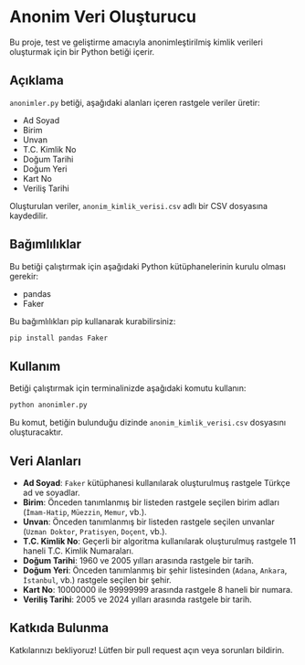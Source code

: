 # Anonim Veri Oluşturucu

Bu proje, test ve geliştirme amacıyla anonimleştirilmiş kimlik verileri oluşturmak için bir Python betiği içerir.

## Açıklama

`anonimler.py` betiği, aşağıdaki alanları içeren rastgele veriler üretir:

*   Ad Soyad
*   Birim
*   Unvan
*   T.C. Kimlik No
*   Doğum Tarihi
*   Doğum Yeri
*   Kart No
*   Veriliş Tarihi

Oluşturulan veriler, `anonim_kimlik_verisi.csv` adlı bir CSV dosyasına kaydedilir.

## Bağımlılıklar

Bu betiği çalıştırmak için aşağıdaki Python kütüphanelerinin kurulu olması gerekir:

*   pandas
*   Faker

Bu bağımlılıkları pip kullanarak kurabilirsiniz:

```bash
pip install pandas Faker
```

## Kullanım

Betiği çalıştırmak için terminalinizde aşağıdaki komutu kullanın:

```bash
python anonimler.py
```

Bu komut, betiğin bulunduğu dizinde `anonim_kimlik_verisi.csv` dosyasını oluşturacaktır.

## Veri Alanları

*   **Ad Soyad**: `Faker` kütüphanesi kullanılarak oluşturulmuş rastgele Türkçe ad ve soyadlar.
*   **Birim**: Önceden tanımlanmış bir listeden rastgele seçilen birim adları (`İmam-Hatip`, `Müezzin`, `Memur`, vb.).
*   **Unvan**: Önceden tanımlanmış bir listeden rastgele seçilen unvanlar (`Uzman Doktor`, `Pratisyen`, `Doçent`, vb.).
*   **T.C. Kimlik No**: Geçerli bir algoritma kullanılarak oluşturulmuş rastgele 11 haneli T.C. Kimlik Numaraları.
*   **Doğum Tarihi**: 1960 ve 2005 yılları arasında rastgele bir tarih.
*   **Doğum Yeri**: Önceden tanımlanmış bir şehir listesinden (`Adana`, `Ankara`, `İstanbul`, vb.) rastgele seçilen bir şehir.
*   **Kart No**: 10000000 ile 99999999 arasında rastgele 8 haneli bir numara.
*   **Veriliş Tarihi**: 2005 ve 2024 yılları arasında rastgele bir tarih.

## Katkıda Bulunma

Katkılarınızı bekliyoruz! Lütfen bir pull request açın veya sorunları bildirin.
